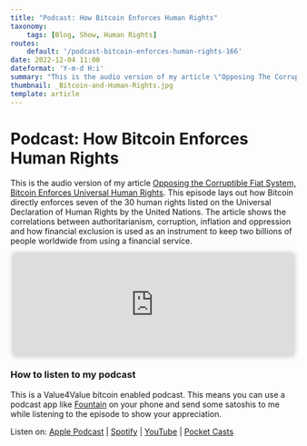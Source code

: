 ```yaml
---
title: "Podcast: How Bitcoin Enforces Human Rights"
taxonomy:
    tags: [Blog, Show, Human Rights]
routes:
    default: '/podcast-bitcoin-enforces-human-rights-166'
date: 2022-12-04 11:00
dateformat: 'Y-m-d H:i'
summary: "This is the audio version of my article \"Opposing The Corruptible Fiat System, Bitcoin Enforces Universal Human Rights\". It's also the first episode on a new podcasting platform which allows me to add images and links to the episode, which you can see in your podcast player."
thumbnail: _Bitcoin-and-Human-Rights.jpg
template: article
---
```


# Podcast: How Bitcoin Enforces Human Rights

This is the audio version of my article [Opposing the Corruptible Fiat System, Bitcoin Enforces Universal Human Rights](/bitcoin-enforces-human-rights). This episode lays out how Bitcoin directly enforces seven of the 30 human rights listed on the Universal Declaration of Human Rights by the United Nations. The article shows the correlations between authoritarianism, corruption, inflation and oppression and how financial exclusion is used as an instrument to keep two billions of people worldwide from using a financial service.

<iframe src="https://www.vodio.fr/frameplay.php?idref=25735&urlref=1" style="border: 0px none; box-shadow: rgba(0, 0, 0, 0.28) 0px 0px 10px; width: calc(100% - 10px); height: 180px; margin-left: 5px; padding: 0;" scrolling="no"></iframe>

### How to listen to my podcast

This is a Value4Value bitcoin enabled podcast. This means you can use a podcast app like [Fountain](https://fountain.fm) on your phone and send some satoshis to me while listening to the episode to show your appreciation. 

Listen on: [Apple Podcast](https://podcasts.apple.com/at/podcast/the-anita-posch-show-a-bitcoin-only-podcast/id1432576313) | [Spotify](https://open.spotify.com/show/0EJu3cMWF0AMxeO8NMH71z) | [YouTube](https://www.youtube.com/playlist?list=PL2zepPkogWotoUrb4T2XjLHa3SGHT5IX-) | [Pocket Casts](https://pca.st/YYPf) 